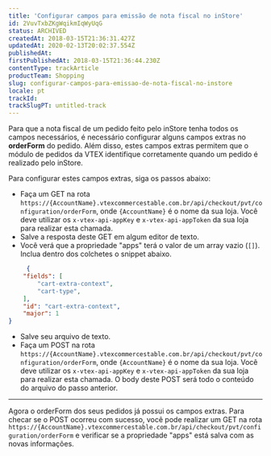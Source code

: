 ```yaml
---
title: 'Configurar campos para emissão de nota fiscal no inStore'
id: 2VuvTxbZKgWqikmIqWyUqG
status: ARCHIVED
createdAt: 2018-03-15T21:36:31.427Z
updatedAt: 2020-02-13T20:02:37.554Z
publishedAt: 
firstPublishedAt: 2018-03-15T21:36:44.230Z
contentType: trackArticle
productTeam: Shopping
slug: configurar-campos-para-emissao-de-nota-fiscal-no-instore
locale: pt
trackId: 
trackSlugPT: untitled-track
---
```


Para que a nota fiscal de um pedido feito pelo inStore tenha todos os campos necessários, é necessário configurar alguns campos extras no __orderForm__ do pedido. Além disso, estes campos extras permitem que o módulo de pedidos da VTEX identifique corretamente quando um pedido é realizado pelo inStore.

Para configurar estes campos extras, siga os passos abaixo:

- Faça um GET na rota `https://{AccountName}.vtexcommercestable.com.br/api/checkout/pvt/configuration/orderForm`, onde `{AccountName}` é o nome da sua loja. Você deve utilizar os `x-vtex-api-appKey` e `x-vtex-api-appToken` da sua loja para realizar esta chamada.
- Salve a resposta deste GET em algum editor de texto.
- Você verá que a propriedade "apps" terá o valor de um array vazio (`[]`). Inclua dentro dos colchetes o snippet abaixo.

```json
     {
    "fields": [
        "cart-extra-context",
        "cart-type",
    ],
    "id": "cart-extra-context",
    "major": 1
}
```

- Salve seu arquivo de texto.
- Faça um POST na rota `https://{AccountName}.vtexcommercestable.com.br/api/checkout/pvt/configuration/orderForm`, onde `{AccountName}` é o nome da sua loja. Você deve utilizar os `x-vtex-api-appKey` e `x-vtex-api-appToken` da sua loja para realizar esta chamada. O body deste POST será todo o conteúdo do arquivo do passo anterior.

---

Agora o orderForm dos seus pedidos já possui os campos extras. Para checar se o POST ocorreu com sucesso, você pode realizar um GET na rota `https://{AccountName}.vtexcommercestable.com.br/api/checkout/pvt/configuration/orderForm` e verificar se a propriedade "apps" está salva com as novas informações.
